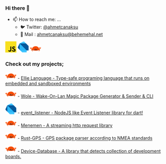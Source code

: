 ### Hi there 👋

- 📫 How to reach me: ...
  - 🐦 Twitter: [@ahmetcanaksu](https://twitter.com/ahmetcanaksu)
  - 📨 Mail   : ahmetcanaksu@behemehal.net

<img src="https://raw.githubusercontent.com/ahmtcn123/ahmtcn123/main/js.png" width="35"> <img src="https://raw.githubusercontent.com/ahmtcn123/ahmtcn123/main/dartlang.png" width="35"> <img src="https://raw.githubusercontent.com/ahmtcn123/ahmtcn123/main/rust.png" width="35">

### Check out my projects;

<img src="https://raw.githubusercontent.com/ahmtcn123/ahmtcn123/main/rust.png" width="35"> - [Ellie Language -  Type-safe programing language that runs on embedded and sandboxed environments](https://github.com/behemehal/Ellie-Language)

<img src="https://raw.githubusercontent.com/ahmtcn123/ahmtcn123/main/rust.png" width="35"> - [Wole -  Wake-On-Lan Magic Package Generator & Sender & CLI](https://github.com/ahmtcn123/Wole)

<img src="https://raw.githubusercontent.com/ahmtcn123/ahmtcn123/main/dartlang.png" width="35"> - [event_listener - NodeJS like Event Listener library for dart!](https://github.com/behemehal/event_listener)

 <img src="https://raw.githubusercontent.com/ahmtcn123/ahmtcn123/main/rust.png" width="35"> - [Menemen - A streaming http request library](https://github.com/behemehal/Menemen)

 <img src="https://raw.githubusercontent.com/ahmtcn123/ahmtcn123/main/rust.png" width="35"> - [Rust-GPS - GPS package parser according to NMEA standards](https://github.com/ahmtcn123/Rust-GPS)

 <img src="https://raw.githubusercontent.com/ahmtcn123/ahmtcn123/main/rust.png" width="35"> - [Device-Database - A library that detects collection of development boards.](https://github.com/ahmtcn123/Device-Database)

